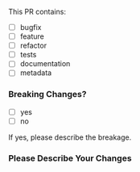 <!--
  ⚡️ katchow! We ❤️ Pull Requests!

  If you remove this template, or parts of it, your Pull Request WILL be closed.

  Please place an x (no spaces!) in all [ ] that apply
-->

This PR contains:

- [ ] bugfix
- [ ] feature
- [ ] refactor
- [ ] tests
- [ ] documentation
- [ ] metadata

### Breaking Changes?

- [ ] yes
- [ ] no

If yes, please describe the breakage.

### Please Describe Your Changes

<!--
  Please be thorough.
  What existing problem does the PR solve?
  Does this PR resolve an issue?
-->
